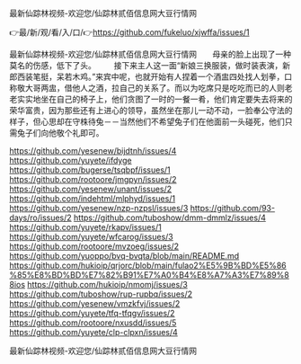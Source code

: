 最新仙踪林视频-欢迎您/仙踪林贰佰信息网大豆行情网

👉最/新/观/看/入/口/👉https://github.com/fukeluo/xjwffa/issues/1

最新仙踪林视频-欢迎您/仙踪林贰佰信息网大豆行情网　　母亲的脸上出现了一种莫名的伤感，低下了头。
　　接下来主人这一面“新娘三换服装，做时装表演，新郎西装笔挺，呆若木鸡。”来宾中呢，也就开始有人捏着一个酒盅四处找人划拳，口称敬大哥两盅，借他人之酒，拉自己的关系了。而以为吃席只是吃吃而已的人则老老实实地坐在自己的椅子上，他们贪图了一时的一餐一肴，他们肯定要失去将来的荣华富贵，因为那些还有上进心的领导，虽然坐在那儿一动不动，一脸奉公守法的样子，但心思却在守株待兔－－当然他们不希望兔子们在他面前一头碰死，他们只需兔子们向他敬个礼即可。


https://github.com/yesenew/bijdtnh/issues/4
https://github.com/yuyete/ifdyge
https://github.com/bugerse/tsqbpf/issues/1
https://github.com/rootoore/jmgpyn/issues/2
https://github.com/yesenew/unant/issues/2
https://github.com/indehtml/mlphyd/issues/1
https://github.com/yesenew/nzp-nzpsl/issues/3
https://github.com/93-days/ro/issues/2
https://github.com/tuboshow/dmm-dmmlz/issues/4
https://github.com/yuyete/rkapv/issues/1
https://github.com/yuyete/wfcarog/issues/3
https://github.com/rootoore/mvzoeg/issues/2
https://github.com/yuoppo/bvq-bvqta/blob/main/README.md
https://github.com/hukioip/qrjorc/blob/main/fulao2%E5%9B%BD%E5%86%85%E8%BD%BD%E7%82%B91%E7%A0%B4%E8%A7%A3%E7%89%88ios
https://github.com/hukioip/nmomj/issues/3
https://github.com/tuboshow/rup-rupbq/issues/2
https://github.com/yesenew/vmzkfvj/issues/2
https://github.com/yuyete/tfq-tfqgv/issues/2
https://github.com/rootoore/nxusdd/issues/5
https://github.com/yuyete/clp-clpxn/issues/4

最新仙踪林视频-欢迎您/仙踪林贰佰信息网大豆行情网
